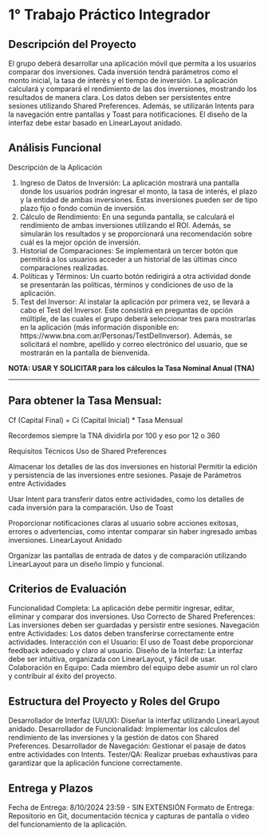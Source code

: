 # 1° Trabajo Práctico Integrador

## Descripción del Proyecto
El grupo deberá desarrollar una aplicación móvil que permita a los usuarios comparar dos inversiones. Cada inversión tendrá parámetros como el monto inicial, la tasa de interés y el tiempo de inversión. La aplicación calculará y comparará el rendimiento de las dos inversiones, mostrando los resultados de manera clara. Los datos deben ser persistentes entre sesiones utilizando Shared Preferences. Además, se utilizarán Intents para la navegación entre pantallas y Toast para notificaciones. El diseño de la interfaz debe estar basado en LinearLayout anidado.

## Análisis Funcional
<p>Descripción de la Aplicación</p>
<ol>
<li>Ingreso de Datos de Inversión: La aplicación mostrará una pantalla donde los usuarios podrán ingresar el monto, la tasa de interés, el plazo y la entidad de ambas inversiones. Estas inversiones pueden ser de tipo plazo fijo o fondo común de inversión.</li>

<li>Cálculo de Rendimiento: En una segunda pantalla, se calculará el rendimiento de ambas inversiones utilizando el ROI. Además, se simularán los resultados y se proporcionará una recomendación sobre cuál es la mejor opción de inversión.</li>

<li>Historial de Comparaciones: Se implementará un tercer botón que permitirá a los usuarios acceder a un historial de las últimas cinco comparaciones realizadas.</li>

<li>Políticas y Términos: Un cuarto botón redirigirá a otra actividad donde se presentarán las políticas, términos y condiciones de uso de la aplicación.</li>

<li>Test del Inversor: Al instalar la aplicación por primera vez, se llevará a cabo el Test del Inversor. Este consistirá en preguntas de opción múltiple, de las cuales el grupo deberá seleccionar tres para mostrarlas en la aplicación (más información disponible en: https://www.bna.com.ar/Personas/TestDelInversor). Además, se solicitará el nombre, apellido y correo electrónico del usuario, que se mostrarán en la pantalla de bienvenida.</li>
</ol>

<strong>NOTA: USAR Y SOLICITAR para los cálculos la Tasa Nominal Anual (TNA)</strong>

<hr />

## Para obtener la Tasa Mensual:


<p>Cf (Capital Final) = Ci (Capital Inicial) * Tasa Mensual</p>
<p>Recordemos siempre la TNA dividirla por 100 y eso por 12 o 360</p>


Requisitos Técnicos
Uso de Shared Preferences

Almacenar los detalles de las dos inversiones en historial
Permitir la edición y persistencia de las inversiones entre sesiones.
Pasaje de Parámetros entre Actividades

Usar Intent para transferir datos entre actividades, como los detalles de cada inversión para la comparación.
Uso de Toast

Proporcionar notificaciones claras al usuario sobre acciones exitosas, errores o advertencias, como intentar comparar sin haber ingresado ambas inversiones.
LinearLayout Anidado

Organizar las pantallas de entrada de datos y de comparación utilizando LinearLayout para un diseño limpio y funcional.

## Criterios de Evaluación
Funcionalidad Completa: La aplicación debe permitir ingresar, editar, eliminar y comparar dos inversiones.
Uso Correcto de Shared Preferences: Las inversiones deben ser guardadas y persistir entre sesiones.
Navegación entre Actividades: Los datos deben transferirse correctamente entre actividades.
Interacción con el Usuario: El uso de Toast debe proporcionar feedback adecuado y claro al usuario.
Diseño de la Interfaz: La interfaz debe ser intuitiva, organizada con LinearLayout, y fácil de usar.
Colaboración en Equipo: Cada miembro del equipo debe asumir un rol claro y contribuir al éxito del proyecto.

## Estructura del Proyecto y Roles del Grupo
Desarrollador de Interfaz (UI/UX): Diseñar la interfaz utilizando LinearLayout anidado.
Desarrollador de Funcionalidad: Implementar los cálculos del rendimiento de las inversiones y la gestión de datos con Shared Preferences.
Desarrollador de Navegación: Gestionar el pasaje de datos entre actividades con Intents.
Tester/QA: Realizar pruebas exhaustivas para garantizar que la aplicación funcione correctamente.

## Entrega y Plazos
Fecha de Entrega: 8/10/2024 23:59 - SIN EXTENSIÓN
Formato de Entrega: Repositorio en Git, documentación técnica y capturas de pantalla o video del funcionamiento de la aplicación.
